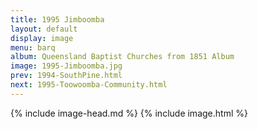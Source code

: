 ```yaml
---
title: 1995 Jimboomba
layout: default
display: image
menu: barq
album: Queensland Baptist Churches from 1851 Album
image: 1995-Jimboomba.jpg
prev: 1994-SouthPine.html
next: 1995-Toowoomba-Community.html
---
```

{% include image-head.md %}
{% include image.html %}